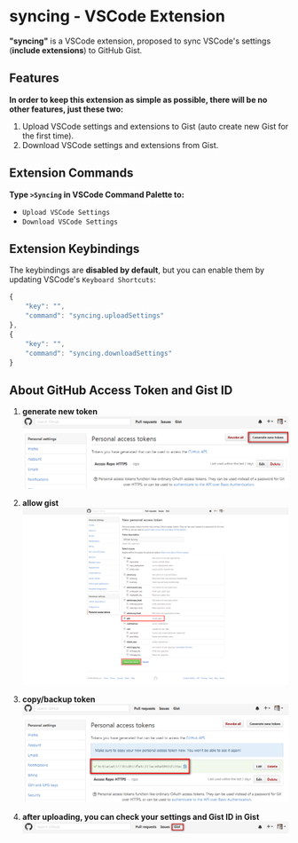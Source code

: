 # syncing - VSCode Extension

**"syncing"** is a VSCode extension, proposed to sync VSCode's settings (**include extensions**) to GitHub Gist.

## Features

**In order to keep this extension as simple as possible, there will be no other features, just these two:**

1. Upload VSCode settings and extensions to Gist (auto create new Gist for the first time).
2. Download VSCode settings and extensions from Gist.


## Extension Commands

**Type `>Syncing` in VSCode Command Palette to:**

* `Upload VSCode Settings`
* `Download VSCode Settings`


## Extension Keybindings

The keybindings are **disabled by default**, but you can enable them by updating VSCode's `Keyboard Shortcuts`:

```javascript
{
    "key": "",
    "command": "syncing.uploadSettings"
},
{
    "key": "",
    "command": "syncing.downloadSettings"
}
```

## About GitHub Access Token and Gist ID

1. **generate new token**
  ![generate new token](./docs/1.png "generate new token")

2. **allow gist**
  ![allow gist](./docs/2.png "allow gist")

3. **copy/backup token**
  ![copy/backup token](./docs/3.png "copy/backup token")

4. **after uploading, you can check your settings and Gist ID in Gist**
  ![gist](./docs/4.png "gist")
